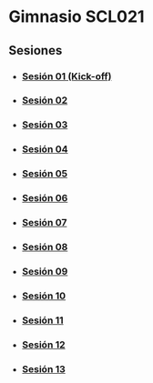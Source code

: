 # Gimnasio SCL021

## Sesiones

- ### [Sesión 01 (Kick-off)](./session-01/session-01.md)
- ### [Sesión 02](./session-02/session-02.md)
- ### [Sesión 03](./session-03/session-03.md)
- ### [Sesión 04](./session-04/session-04.md)
- ### [Sesión 05](./session-05/session-05.md)
- ### [Sesión 06](./session-06/session-06.md)
- ### [Sesión 07](./session-07/session-07.md)
- ### [Sesión 08](./session-08/session-08.md)
- ### [Sesión 09](./session-09/session-09.md)
- ### [Sesión 10](./session-10/session-10.md)
- ### [Sesión 11](./session-11/session-11.md)
- ### [Sesión 12](./session-12/session-12.md)
- ### [Sesión 13](./session-13/session-13.md)

